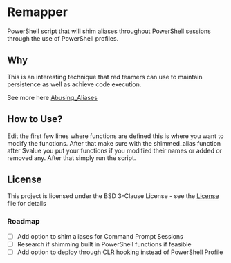 # Remapper

PowerShell script that will shim aliases throughout PowerShell sessions through the use
of PowerShell profiles.

## Why

This is an interesting technique that red teamers can use to maintain persistence as well
as achieve code execution.

See more here [Abusing_Aliases](https://notoriousrebel.space/2019-11-24-using-and-abusing-aliases-with-powershell/)

## How to Use?

Edit the first few lines where functions are defined this is where
you want to modify the functions. After that make sure
with the shimmed_alias function after \$value you put
your functions if you modified their names or added
or removed any. After that simply run the script.

## License

This project is licensed under the BSD 3-Clause License -
see the [License](LICENSE) file for details

### Roadmap

- [ ] Add option to shim aliases for Command Prompt Sessions
- [ ] Research if shimming built in PowerShell functions if feasible
- [ ] Add option to deploy through CLR hooking instead of PowerShell Profile
